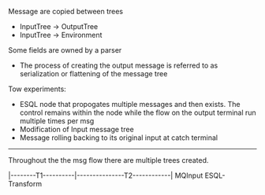 Message are copied between trees 

* InputTree -> OutputTree
* InputTree -> Environment

Some fields are owned by a parser


* The process of creating the output message is referred to as serialization or flattening of the message tree


Tow experiments:
* ESQL node that propogates multiple messages and then exists.  The control remains within the node while the flow on the output terminal run multiple times per msg
* Modification of Input message tree
* Message rolling backing to its original input at catch terminal



-------------------------------

Throughout the the msg flow there are multiple trees created.


|--------T1----------|---------------T2------------|
MQInput				ESQL-Transform				
